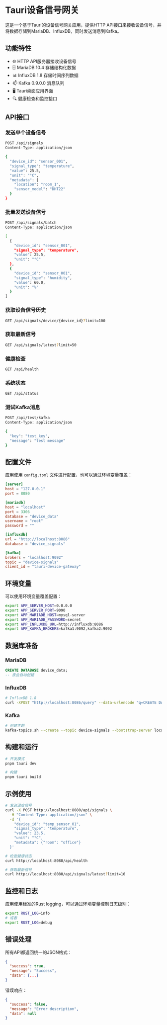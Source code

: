 # Tauri设备信号网关

这是一个基于Tauri的设备信号网关应用，提供HTTP API接口来接收设备信号，并将数据存储到MariaDB、InfluxDB，同时发送消息到Kafka。

## 功能特性

- 🌐 HTTP API服务器接收设备信号
- 🗄️ MariaDB 10.4 存储结构化数据
- 📊 InfluxDB 1.8 存储时间序列数据
- 📫 Kafka 0.9.0.0 消息队列
- 🖥️ Tauri桌面应用界面
- 🔍 健康检查和监控接口

## API接口

### 发送单个设备信号
```bash
POST /api/signals
Content-Type: application/json

{
  "device_id": "sensor_001",
  "signal_type": "temperature",
  "value": 25.5,
  "unit": "°C",
  "metadata": {
    "location": "room_1",
    "sensor_model": "DHT22"
  }
}
```

### 批量发送设备信号
```bash
POST /api/signals/batch
Content-Type: application/json

[
  {
    "device_id": "sensor_001",
    "signal_type": "temperature",
    "value": 25.5,
    "unit": "°C"
  },
  {
    "device_id": "sensor_001",
    "signal_type": "humidity",
    "value": 60.0,
    "unit": "%"
  }
]
```

### 获取设备信号历史
```bash
GET /api/signals/device/{device_id}?limit=100
```

### 获取最新信号
```bash
GET /api/signals/latest?limit=50
```

### 健康检查
```bash
GET /api/health
```

### 系统状态
```bash
GET /api/status
```

### 测试Kafka消息
```bash
POST /api/test/kafka
Content-Type: application/json

{
  "key": "test_key",
  "message": "test message"
}
```

## 配置文件

应用使用 `config.toml` 文件进行配置，也可以通过环境变量覆盖：

```toml
[server]
host = "127.0.0.1"
port = 8080

[mariadb]
host = "localhost"
port = 3306
database = "device_data"
username = "root"
password = ""

[influxdb]
url = "http://localhost:8086"
database = "device_signals"

[kafka]
brokers = "localhost:9092"
topic = "device-signals"
client_id = "tauri-device-gateway"
```

## 环境变量

可以使用环境变量覆盖配置：

```bash
export APP_SERVER_HOST=0.0.0.0
export APP_SERVER_PORT=9090
export APP_MARIADB_HOST=mysql-server
export APP_MARIADB_PASSWORD=secret
export APP_INFLUXDB_URL=http://influxdb:8086
export APP_KAFKA_BROKERS=kafka1:9092,kafka2:9092
```

## 数据库准备

### MariaDB
```sql
CREATE DATABASE device_data;
-- 表会自动创建
```

### InfluxDB
```bash
# InfluxDB 1.8
curl -XPOST "http://localhost:8086/query" --data-urlencode "q=CREATE DATABASE device_signals"
```

### Kafka
```bash
# 创建主题
kafka-topics.sh --create --topic device-signals --bootstrap-server localhost:9092 --partitions 3 --replication-factor 1
```

## 构建和运行

```bash
# 开发模式
pnpm tauri dev

# 构建
pnpm tauri build
```

## 示例使用

```bash
# 发送温度信号
curl -X POST http://localhost:8080/api/signals \
  -H "Content-Type: application/json" \
  -d '{
    "device_id": "temp_sensor_01",
    "signal_type": "temperature",
    "value": 23.5,
    "unit": "°C",
    "metadata": {"room": "office"}
  }'

# 检查健康状态
curl http://localhost:8080/api/health

# 获取最新信号
curl http://localhost:8080/api/signals/latest?limit=10
```

## 监控和日志

应用使用标准的Rust logging，可以通过环境变量控制日志级别：

```bash
export RUST_LOG=info
# 或者
export RUST_LOG=debug
```

## 错误处理

所有API都返回统一的JSON格式：

```json
{
  "success": true,
  "message": "Success",
  "data": {...}
}
```

错误响应：
```json
{
  "success": false,
  "message": "Error description",
  "data": null
}
```